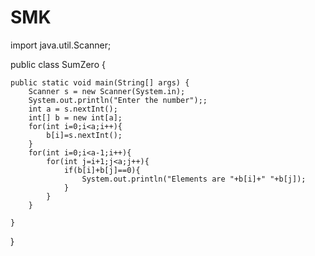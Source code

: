 # SMK

import java.util.Scanner;

public class SumZero {

	public static void main(String[] args) {
		Scanner s = new Scanner(System.in);
		System.out.println("Enter the number");;
		int a = s.nextInt();
		int[] b = new int[a];
		for(int i=0;i<a;i++){
			b[i]=s.nextInt();
		}
		for(int i=0;i<a-1;i++){
			for(int j=i+1;j<a;j++){
				if(b[i]+b[j]==0){
					System.out.println("Elements are "+b[i]+" "+b[j]);
				}
			}
		}

	}

}
